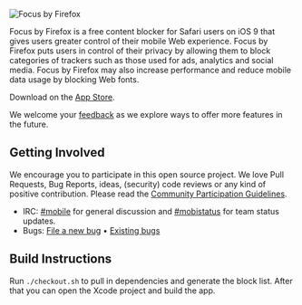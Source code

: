 ![Focus by Firefox](https://raw.githubusercontent.com/mozilla/focus/master/README.png)

Focus by Firefox is a free content blocker for Safari users on iOS 9 that gives users greater control of their mobile Web experience. Focus by Firefox puts users in control of their privacy by allowing them to block categories of trackers such as those used for ads, analytics and social media. Focus by Firefox may also increase performance and reduce mobile data usage by blocking Web fonts.

Download on the [App Store](https://itunes.apple.com/app/id1055677337).

We welcome your [feedback](https://input.mozilla.org/feedback/focus) as we explore ways to offer more features in the future.

Getting Involved
----------------

We encourage you to participate in this open source project. We love Pull Requests, Bug Reports, ideas, (security) code reviews or any kind of positive contribution. Please read the [Community Participation Guidelines](https://www.mozilla.org/en-US/about/governance/policies/participation/).

* IRC:            [#mobile](https://wiki.mozilla.org/IRC) for general discussion and [#mobistatus](https://wiki.mozilla.org/IRC) for team status updates.
* Bugs:           [File a new bug](https://bugzilla.mozilla.org/enter_bug.cgi?bug_file_loc=http%3A%2F%2F&bug_ignored=0&op_sys=iOS%20&product=Focus&rep_platform=All) • [Existing bugs](https://bugzilla.mozilla.org/describecomponents.cgi?product=Focus)


Build Instructions
------------------

Run `./checkout.sh` to pull in dependencies and generate the block list. After that you can open the Xcode project and build the app.

